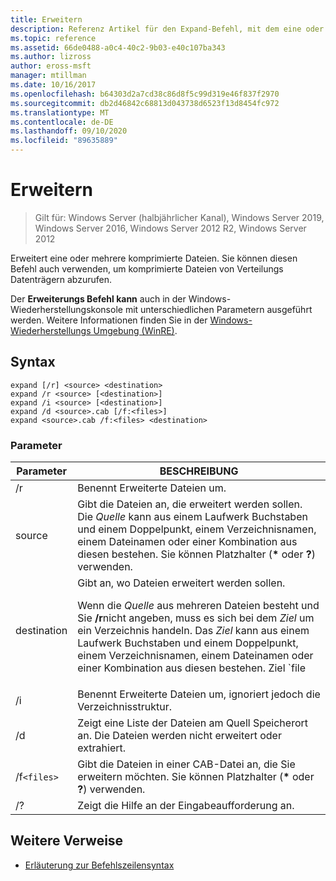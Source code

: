 ```yaml
---
title: Erweitern
description: Referenz Artikel für den Expand-Befehl, mit dem eine oder mehrere komprimierte Dateien erweitert werden.
ms.topic: reference
ms.assetid: 66de0488-a0c4-40c2-9b03-e40c107ba343
ms.author: lizross
author: eross-msft
manager: mtillman
ms.date: 10/16/2017
ms.openlocfilehash: b64303d2a7cd38c86d8f5c99d319e46f837f2970
ms.sourcegitcommit: db2d46842c68813d043738d6523f13d8454fc972
ms.translationtype: MT
ms.contentlocale: de-DE
ms.lasthandoff: 09/10/2020
ms.locfileid: "89635889"
---
```

# <a name="expand"></a>Erweitern

> Gilt für: Windows Server (halbjährlicher Kanal), Windows Server 2019, Windows Server 2016, Windows Server 2012 R2, Windows Server 2012

Erweitert eine oder mehrere komprimierte Dateien. Sie können diesen Befehl auch verwenden, um komprimierte Dateien von Verteilungs Datenträgern abzurufen.

Der **Erweiterungs Befehl kann** auch in der Windows-Wiederherstellungskonsole mit unterschiedlichen Parametern ausgeführt werden. Weitere Informationen finden Sie in der [Windows-Wiederherstellungs Umgebung (WinRE)](/windows-hardware/manufacture/desktop/windows-recovery-environment--windows-re--technical-reference).

## <a name="syntax"></a>Syntax

```
expand [/r] <source> <destination>
expand /r <source> [<destination>]
expand /i <source> [<destination>]
expand /d <source>.cab [/f:<files>]
expand <source>.cab /f:<files> <destination>
```

### <a name="parameters"></a>Parameter

| Parameter | BESCHREIBUNG |
| --------- | ----------- |
| /r | Benennt Erweiterte Dateien um. |
| source | Gibt die Dateien an, die erweitert werden sollen. Die *Quelle* kann aus einem Laufwerk Buchstaben und einem Doppelpunkt, einem Verzeichnisnamen, einem Dateinamen oder einer Kombination aus diesen bestehen. Sie können Platzhalter (**&#42;** oder **?**) verwenden. |
| destination | Gibt an, wo Dateien erweitert werden sollen.<p>Wenn die *Quelle* aus mehreren Dateien besteht und Sie **/r**nicht angeben, muss es sich bei dem *Ziel* um ein Verzeichnis handeln. Das *Ziel* kann aus einem Laufwerk Buchstaben und einem Doppelpunkt, einem Verzeichnisnamen, einem Dateinamen oder einer Kombination aus diesen bestehen. Ziel `file | path` Spezifikation. |
| /i | Benennt Erweiterte Dateien um, ignoriert jedoch die Verzeichnisstruktur. |
| /d | Zeigt eine Liste der Dateien am Quell Speicherort an. Die Dateien werden nicht erweitert oder extrahiert. |
| /f`<files>` | Gibt die Dateien in einer CAB-Datei an, die Sie erweitern möchten. Sie können Platzhalter (**&#42;** oder **?**) verwenden. |
| /? | Zeigt die Hilfe an der Eingabeaufforderung an. |

## <a name="additional-references"></a>Weitere Verweise

- [Erläuterung zur Befehlszeilensyntax](command-line-syntax-key.md)
